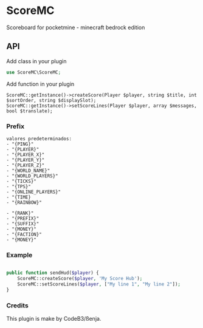 # ScoreMC
Scoreboard for pocketmine - minecraft bedrock edition

## API

Add class in your plugin
```PHP
use ScoreMC\ScoreMC;
```

Add function in your plugin
```
ScoreMC::getInstance()->createScore(Player $player, string $title, int $sortOrder, string $displaySlot);
ScoreMC::getInstance()->setScoreLines(Player $player, array $messages, bool $translate);
```

### Prefix

```TXT
valores predeterminados:
- "{PING}"
- "{PLAYER}"
- "{PLAYER_X}"
- "{PLAYER_Y}"
- "{PLAYER_Z}"
- "{WORLD_NAME}"
- "{WORLD_PLAYERS}"
- "{TICKS}"
- "{TPS}"
- "{ONLINE_PLAYERS}"
- "{TIME}
- "{RAINBOW}"

- "{RANK}"
- "{PREFIX}"
- "{SUFFIX}"
- "{MONEY}"
- "{FACTION}"
- "{MONEY}"
```

### Example
```PHP

public function sendHud($player) {
	ScoreMC::createScore($player, 'My Score Hub');
	ScoreMC::setScoreLines($player, ["My line 1", "My line 2"]);
}

```

### Credits
This plugin is make by CodeB3/ßenja.
